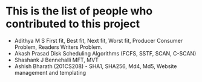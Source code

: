# This is the list of people who contributed to this project
- Adithya M S      First fit, Best fit, Next fit, Worst fit, Producer Consumer Problem, Readers Writers Problem.
- Akash Prasad     Disk Scheduling Algorithms (FCFS, SSTF, SCAN, C-SCAN)
- Shashank J Bennehalli       MFT, MVT
- Ashish Bharath (201CS208) - SHA1, SHA256, Md4, Md5, Website management and templating